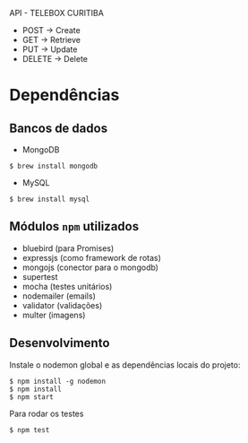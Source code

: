API - TELEBOX CURITIBA

* POST -> Create
* GET -> Retrieve
* PUT -> Update
* DELETE -> Delete

# Dependências

## Bancos de dados
* MongoDB
```
$ brew install mongodb
```
* MySQL
```
$ brew install mysql
```

## Módulos `npm` utilizados
* bluebird (para Promises)
* expressjs (como framework de rotas)
* mongojs (conector para o mongodb)
* supertest
* mocha (testes unitários)
* nodemailer (emails)
* validator (validações)
* multer (imagens)

## Desenvolvimento

Instale o nodemon global e as dependências locais do projeto:

```
$ npm install -g nodemon
$ npm install
$ npm start
```

Para rodar os testes
```
$ npm test
```